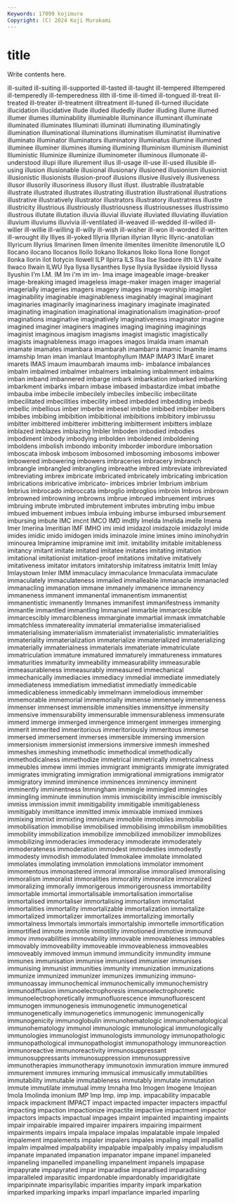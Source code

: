 ```yaml
---
Keywords: 17099 kojimura
Copyright: (C) 2024 Koji Murakami
---
```


# title

Write contents here.




ill-suited ill-suiting ill-supported ill-tasted ill-taught ill-tempered illtempered ill-temperedly ill-temperedness illth
ill-time ill-timed ill-tongued ill-treat ill-treated ill-treater ill-treatment illtreatment ill-tuned ill-turned
illucidate illucidation illucidative illude illuded illudedly illuder illuding illume illumed
illumer illumes illuminability illuminable illuminance illuminant illuminate illuminated illuminates Illuminati
illuminati illuminating illuminatingly illumination illuminational illuminations illuminatism illuminatist illuminative illuminato
illuminator illuminators illuminatory illuminatus illumine illumined illuminee illuminer illumines illuming
illumining Illuminism illuminism illuminist Illuministic Illuminize illuminize illuminometer illuminous illumonate
ill-understood illupi illure illurement illus ill-usage ill-use ill-used illusible ill-using
illusion illusionable illusional illusionary illusioned illusionism illusionist illusionistic illusionists illusion-proof
illusions illusive illusively illusiveness illusor illusorily illusoriness illusory illust illust.
illustrable illustratable illustrate illustrated illustrates illustrating illustration illustrational illustrations illustrative
illustratively illustrator illustrators illustratory illustratress illustre illustricity illustrious illustriously illustriousness
illustriousnesses illustrissimo illustrous illutate illutation illuvia illuvial illuviate illuviated illuviating
illuviation illuvium illuviums illuvivia ill-ventilated ill-weaved ill-wedded ill-willed ill-willer ill-willie
ill-willing ill-willy ill-wish ill-wisher ill-won ill-worded ill-written ill-wrought illy Illyes
ill-yoked Illyria Illyrian illyrian Illyric Illyric-anatolian Illyricum Illyrius Ilmarinen Ilmen
ilmenite ilmenites ilmenitite ilmenorutile ILO Ilocano ilocano Ilocanos Iloilo Ilokano
Ilokanos Iloko Ilona Ilone Ilongot Ilonka Ilorin ilot Ilotycin Ilowell
ILP Ilpirra ILS Ilsa Ilse Ilsedore ilth ILV ilvaite Ilwaco
Ilwain ILWU Ilya Ilysa Ilysanthes Ilyse Ilysia Ilysiidae ilysioid Ilyssa
Ilyushin I'm I.M. IM Im i'm im im- Ima image
imageable image-breaker image-breaking imaged imageless image-maker imagen imager imagerial imagerially
imageries imagers imagery images image-worship imagilet imaginability imaginable imaginableness imaginably
imaginal imaginant imaginaries imaginarily imaginariness imaginary imaginate imaginated imaginating imagination
imaginational imaginationalism imagination-proof imaginations imaginative imaginatively imaginativeness imaginator imagine imagined
imaginer imaginers imagines imaging imagining imaginings imaginist imaginous imagism imagisms
imagist imagistic imagistically imagists imagnableness imago imagoes imagos Imalda imam
imamah imamate imamates imambara imambarah imambarra imamic Imamite imams imamship
Iman iman imanlaut Imantophyllum IMAP IMAP3 IMarE imaret imarets IMAS
imaum imaumbarah imaums imb- imbalance imbalances imbalm imbalmed imbalmer imbalmers
imbalming imbalmment imbalms imban imband imbannered imbarge imbark imbarkation imbarked
imbarking imbarkment imbarks imbarn imbase imbased imbastardize imbat imbathe imbauba
imbe imbecile imbecilely imbeciles imbecilic imbecilitate imbecilitated imbecilities imbecility imbed
imbedded imbedding imbeds imbellic imbellious imber imberbe imbesel imbibe imbibed
imbiber imbibers imbibes imbibing imbibition imbibitional imbibitions imbibitory imbirussu imbitter
imbittered imbitterer imbittering imbitterment imbitters imblaze imblazed imblazes imblazing Imbler
Imboden imbodied imbodies imbodiment imbody imbodying imbolden imboldened imboldening imboldens
imbolish imbondo imbonity imborder imbordure imborsation imboscata imbosk imbosom imbosomed
imbosoming imbosoms imbower imbowered imbowering imbowers imbraceries imbracery imbranch imbrangle
imbrangled imbrangling imbreathe imbred imbreviate imbreviated imbreviating imbrex imbricate imbricated
imbricately imbricating imbrication imbrications imbricative imbricato- imbrices imbrier Imbrium imbrium
Imbrius imbrocado imbroccata imbroglio imbroglios imbroin Imbros imbrown imbrowned imbrowning
imbrowns imbrue imbrued imbruement imbrues imbruing imbrute imbruted imbrutement imbrutes
imbruting imbu imbue imbued imbuement imbues imbuia imbuing imburse imbursed
imbursement imbursing imbute IMC imcnt IMCO IMD imdtly Imelda Imelida
imelle Imena Imer Imerina Imeritian IMF IMHO imi imid imidazol
imidazole imidazolyl imide imides imidic imido imidogen imids iminazole imine
imines imino iminohydrin iminourea Imipramine imipramine imit imit. imitability imitable
imitableness imitancy imitant imitate imitated imitatee imitates imitating imitation imitational
imitationist imitation-proof imitations imitative imitatively imitativeness imitator imitators imitatorship imitatress
imitatrix Imitt Imlay Imlaystown Imler IMM immaculacy immaculance Immaculata immaculate
immaculately immaculateness immailed immalleable immanacle immanacled immanacling immanation immane immanely
immanence immanency immaneness immanent immanental immanentism immanentist immanentistic immanently Immanes
immanifest immanifestness immanity immantle immantled immantling Immanuel immarble immarcescible immarcescibly
immarcibleness immarginate immartial immask immatchable immatchless immatereality immaterial immaterialise immaterialised
immaterialising immaterialism immaterialist immaterialistic immaterialities immateriality immaterialization immaterialize immaterialized immaterializing
immaterially immaterialness immaterials immateriate immatriculate immatriculation immature immatured immaturely immatureness
immatures immaturities immaturity immeability immeasurability immeasurable immeasurableness immeasurably immeasured immechanical
immechanically immediacies immediacy immedial immediate immediately immediateness immediatism immediatist immediatly
immedicable immedicableness immedicably immelmann immelodious immember immemorable immemorial immemorially immense
immensely immenseness immenser immensest immensible immensities immensittye immensity immensive immensurability
immensurable immensurableness immensurate immerd immerge immerged immergence immergent immerges immerging
immerit immerited immeritorious immeritoriously immeritous immerse immersed immersement immerses immersible
immersing immersion immersionism immersionist immersions immersive immesh immeshed immeshes immeshing
immethodic immethodical immethodically immethodicalness immethodize immetrical immetrically immetricalness immeubles immew
immi immies immigrant immigrants immigrate immigrated immigrates immigrating immigration immigrational
immigrations immigrator immigratory immind imminence imminences imminency imminent imminently imminentness
Immingham immingle immingled immingles immingling imminute imminution immis immiscibility immiscible
immiscibly immiss immission immit immitigability immitigable immitigableness immitigably immittance immitted
immix immixable immixed immixes immixing immixt immixting immixture immobile immobiles
immobilia immobilisation immobilise immobilised immobilising immobilism immobilities immobility immobilization immobilize
immobilized immobilizer immobilizes immobilizing immoderacies immoderacy immoderate immoderately immoderateness immoderation
immodest immodesties immodestly immodesty immodish immodulated Immokalee immolate immolated immolates
immolating immolation immolations immolator immoment immomentous immonastered immoral immoralise immoralised
immoralising immoralism immoralist immoralities immorality immoralize immoralized immoralizing immorally immorigerous
immorigerousness immortability immortable immortal immortalisable immortalisation immortalise immortalised immortaliser immortalising
immortalism immortalist immortalities immortality immortalizable immortalization immortalize immortalized immortalizer immortalizes
immortalizing immortally immortalness Immortals immortals immortalship immortelle immortification immortified immote
immotile immotility immotioned immotive immound immov immovabilities immovability immovable immovableness
immovables immovably immoveability immoveable immoveableness immoveables immoveably immoved immun immund
immundicity immundity immune immunes immunisation immunise immunised immuniser immunises immunising
immunist immunities immunity immunization immunizations immunize immunized immunizer immunizes immunizing
immuno- immunoassay immunochemical immunochemically immunochemistry immunodiffusion immunoelectrophoresis immunoelectrophoretic immunoelectrophoretically immunofluorescence
immunofluorescent immunogen immunogenesis immunogenetic immunogenetical immunogenetically immunogenetics immunogenic immunogenically immunogenicity
immunoglobulin immunohematologic immunohematological immunohematology immunol immunologic immunological immunologically immunologies immunologist
immunologists immunology immunopathologic immunopathological immunopathologist immunopathology immunoreaction immunoreactive immunoreactivity immunosuppressant
immunosuppressants immunosuppression immunosuppressive immunotherapies immunotherapy immunotoxin immuration immure immured immurement
immures immuring immusical immusically immutabilities immutability immutable immutableness immutably immutate
immutation immute immutilate immutual immy Imnaha Imo Imogen Imogene Imojean
Imola Imolinda imonium IMP Imp Imp. imp imp. impacability impacable
impack impackment IMPACT impact impacted impacter impacters impactful impacting impaction
impactionize impactite impactive impactment impactor impactors impacts impactual impages impaint
impainted impainting impaints impair impairable impaired impairer impairers impairing impairment
impairments impairs impala impalace impalas impalatable impale impaled impalement impalements
impaler impalers impales impaling impall impallid impalm impalmed impalpability impalpable
impalpably impalsy impaludism impanate impanated impanation impanator impane impanel impaneled
impaneling impanelled impanelling impanelment impanels impapase impapyrate impapyrated impar imparadise
imparadised imparadising imparalleled imparasitic impardonable impardonably imparidigitate imparipinnate imparisyllabic imparities
imparity impark imparkation imparked imparking imparks imparl imparlance imparled imparling
